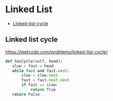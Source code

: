  # Linked List

+ [Linked-list-cycle](#linked-list-cycle)

 ## Linked list cycle

 https://leetcode.com/problems/linked-list-cycle/ 

 ```python
def hasCycle(self, head):
    slow = fast = head
    while fast and fast.next:
        slow = slow.next
        fast = fast.next.next
        if fast == slow:
            return True
    return False

 ```